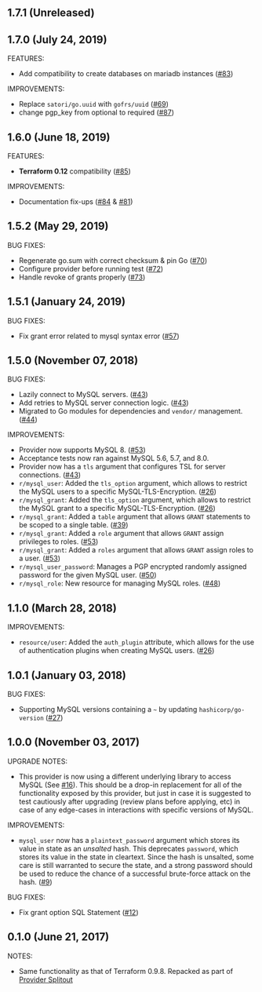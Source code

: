 ## 1.7.1 (Unreleased)
## 1.7.0 (July 24, 2019)

FEATURES:
* Add compatibility to create databases on mariadb instances ([#83](https://github.com/terraform-providers/terraform-provider-mysql/pull/83))

IMPROVEMENTS:
* Replace `satori/go.uuid` with `gofrs/uuid` ([#69](https://github.com/terraform-providers/terraform-provider-mysql/pull/69))
* change pgp_key from optional to required ([#87](https://github.com/terraform-providers/terraform-provider-mysql/pull/87))

## 1.6.0 (June 18, 2019)

FEATURES:
* **Terraform 0.12** compatibility ([#85](https://github.com/terraform-providers/terraform-provider-mysql/pull/85))

IMPROVEMENTS:
* Documentation fix-ups ([#84](https://github.com/terraform-providers/terraform-provider-mysql/pull/84) & [#81](https://github.com/terraform-providers/terraform-provider-mysql/pull/81))

## 1.5.2 (May 29, 2019)

BUG FIXES:

* Regenerate go.sum with correct checksum & pin Go ([#70](https://github.com/terraform-providers/terraform-provider-mysql/issues/70))
* Configure provider before running test ([#72](https://github.com/terraform-providers/terraform-provider-mysql/issues/72))
* Handle revoke of grants properly ([#73](https://github.com/terraform-providers/terraform-provider-mysql/issues/73))

## 1.5.1 (January 24, 2019)

BUG FIXES:

* Fix grant error related to mysql syntax error ([#57](https://github.com/terraform-providers/terraform-provider-mysql/issues/57))

## 1.5.0 (November 07, 2018)

BUG FIXES:

* Lazily connect to MySQL servers. ([#43](https://github.com/terraform-providers/terraform-provider-mysql/issues/43))
* Add retries to MySQL server connection logic. ([#43](https://github.com/terraform-providers/terraform-provider-mysql/issues/43))
* Migrated to Go modules for dependencies and `vendor/` management. ([#44](https://github.com/terraform-providers/terraform-provider-mysql/issues/44))

IMPROVEMENTS:

* Provider now supports MySQL 8. ([#53](https://github.com/terraform-providers/terraform-provider-mysql/issues/53))
* Acceptance tests now ran against MySQL 5.6, 5.7, and 8.0.
* Provider now has a `tls` argument that configures TSL for server connections. ([#43](https://github.com/terraform-providers/terraform-provider-mysql/issues/43))
* `r/mysql_user`: Added the `tls_option` argument, which allows to restrict the MySQL users to a specific MySQL-TLS-Encryption. ([#26](https://github.com/terraform-providers/terraform-provider-mysql/issues/40))
* `r/mysql_grant`: Added the `tls_option` argument, which allows to restrict the MySQL grant to a specific MySQL-TLS-Encryption. ([#26](https://github.com/terraform-providers/terraform-provider-mysql/issues/40))
* `r/mysql_grant`: Added a `table` argument that allows `GRANT` statements to be scoped to a single table. ([#39](https://github.com/terraform-providers/terraform-provider-mysql/issues/30))
* `r/mysql_grant`: Added a `role` argument that allows `GRANT` assign privileges to roles. ([#53](https://github.com/terraform-providers/terraform-provider-mysql/issues/53))
* `r/mysql_grant`: Added a `roles` argument that allows `GRANT` assign roles to a user. ([#53](https://github.com/terraform-providers/terraform-provider-mysql/issues/53))
* `r/mysql_user_password`: Manages a PGP encrypted randomly assigned password for the given MySQL user. ([#50](https://github.com/terraform-providers/terraform-provider-mysql/issues/50))
* `r/mysql_role`: New resource for managing MySQL roles. ([#48](https://github.com/terraform-providers/terraform-provider-mysql/issues/48))

## 1.1.0 (March 28, 2018)

IMPROVEMENTS:

* `resource/user`: Added the `auth_plugin` attribute, which allows for the use of authentication plugins when creating MySQL users. ([#26](https://github.com/terraform-providers/terraform-provider-mysql/issues/26))

## 1.0.1 (January 03, 2018)

BUG FIXES:

* Supporting MySQL versions containing a `~` by updating `hashicorp/go-version` ([#27](https://github.com/terraform-providers/terraform-provider-mysql/issues/27))

## 1.0.0 (November 03, 2017)

UPGRADE NOTES:

* This provider is now using a different underlying library to access MySQL (See [#16](https://github.com/terraform-providers/terraform-provider-mysql/issues/16)). This should be a drop-in replacement for all of the functionality exposed by this provider, but just in case it is suggested to test cautiously after upgrading (review plans before applying, etc) in case of any edge-cases in interactions with specific versions of MySQL.

IMPROVEMENTS:

* `mysql_user` now has a `plaintext_password` argument which stores its value in state as an _unsalted_ hash. This deprecates `password`, which stores its value in the state in cleartext. Since the hash is unsalted, some care is still warranted to secure the state, and a strong password should be used to reduce the chance of a successful brute-force attack on the hash. ([#9](https://github.com/terraform-providers/terraform-provider-mysql/issues/9))

BUG FIXES:

* Fix grant option SQL Statement ([#12](https://github.com/terraform-providers/terraform-provider-mysql/issues/12))

## 0.1.0 (June 21, 2017)

NOTES:

* Same functionality as that of Terraform 0.9.8. Repacked as part of [Provider Splitout](https://www.hashicorp.com/blog/upcoming-provider-changes-in-terraform-0-10/)
